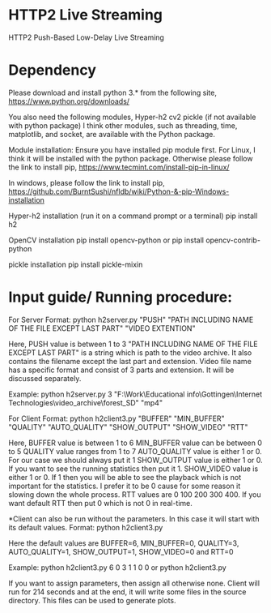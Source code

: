 # HTTP2 Live Streaming
 HTTP2 Push-Based Low-Delay Live Streaming


# Dependency
Please download and install python 3.* from the following site,
https://www.python.org/downloads/

You also need the following modules,
Hyper-h2
cv2
pickle (if not available with python package)
I think other modules, such as threading, time, matplotlib, and socket, are available with the Python package.

Module installation:
Ensure you have installed pip module first. For Linux, I think it will be installed with the python package. Otherwise please follow the link to install pip,
https://www.tecmint.com/install-pip-in-linux/

In windows, please follow the link to install pip,
https://github.com/BurntSushi/nfldb/wiki/Python-&-pip-Windows-installation

Hyper-h2 installation (run it on a command prompt or a terminal) 
pip install h2

OpenCV installation 
pip install opencv-python
or
pip install opencv-contrib-python

pickle installation 
pip install pickle-mixin



# Input guide/ Running procedure:
For Server
Format:
python h2server.py "PUSH" "PATH INCLUDING NAME OF THE FILE EXCEPT LAST PART" "VIDEO EXTENTION"

Here, PUSH value is between 1 to 3
      "PATH INCLUDING NAME OF THE FILE EXCEPT LAST PART" is a string which is path to the video archive. It also contains the filename except the last part and extension. Video file name has a specific format and consist of 3 parts and extension. It will be discussed separately.  



Example:
python h2server.py 3 "F:\Work\Educational info\Gottingen\Internet Technologies\video_archive\forest_SD" "mp4"


For Client
Format:
python h2client3.py "BUFFER" "MIN_BUFFER" "QUALITY" "AUTO_QUALITY" "SHOW_OUTPUT" "SHOW_VIDEO" "RTT"

Here, BUFFER value is between 1 to 6
      MIN_BUFFER value can be between 0 to 5
      QUALITY value ranges from 1 to 7
      AUTO_QUALITY value is either 1 or 0. For our case we should always put it 1
      SHOW_OUTPUT value is either 1 or 0. If you want to see the running statistics then put it 1.
      SHOW_VIDEO value is either 1 or 0. If 1 then you will be able to see the playback which is not important for the statistics. I prefer it to be 0 cause for some reason it slowing down the whole process.
      RTT values are 0 100 200 300 400. If you want default RTT then put 0 which is not 0 in real-time.

*Client can also be run without the parameters. In this case it will start with its default values.
Format:
python h2client3.py

Here the default values are BUFFER=6, MIN_BUFFER=0, QUALITY=3, AUTO_QUALITY=1, SHOW_OUTPUT=1, SHOW_VIDEO=0 and RTT=0

Example:
python h2client3.py 6 0 3 1 1 0 0
or
python h2client3.py 

If you want to assign parameters, then assign all otherwise none.
Client will run for 214 seconds and at the end, it will write some files in the source directory. This files can be used to generate plots.
